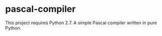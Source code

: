 # pascal-compiler

This project requires Python 2.7. A simple Pascal compiler written in pure Python.
